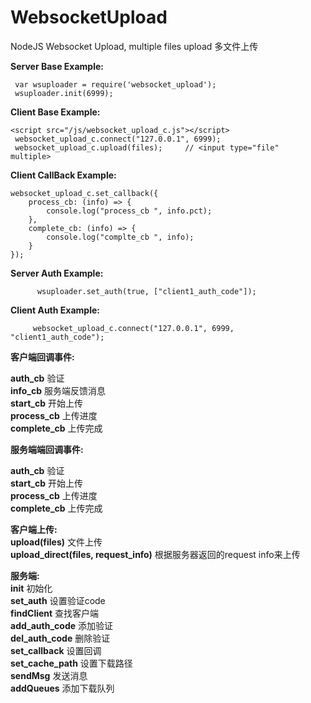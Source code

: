 # WebsocketUpload
NodeJS Websocket Upload,  multiple files upload
多文件上传 


<b>Server Base Example:</b>
 ``` 
  var wsuploader = require('websocket_upload');
  wsuploader.init(6999);
 
 ```
  
  
<b>Client Base Example:</b>

 ```
 <script src="/js/websocket_upload_c.js"></script>
  websocket_upload_c.connect("127.0.0.1", 6999);
  websocket_upload_c.upload(files);     // <input type="file"  multiple>
 ```
  
  
<b>Client CallBack Example:</b>
  ```
  websocket_upload_c.set_callback({ 
      process_cb: (info) => {
          console.log("process_cb ", info.pct);
      },
      complete_cb: (info) => {
          console.log("complte_cb ", info);
      }
  });
  ```
  
  
  <b>Server Auth Example:</b>
  ```
        wsuploader.set_auth(true, ["client1_auth_code"]);
  ```
  
  <b>Client Auth Example:</b>
  ```
       websocket_upload_c.connect("127.0.0.1", 6999, "client1_auth_code");
  ```
  
  <b>客户端回调事件:</b>
   
   <b>auth_cb</b>  验证 <br />
   <b>info_cb</b>  服务端反馈消息 <br />
   <b>start_cb</b>  开始上传 <br />
   <b>process_cb</b>  上传进度 <br />
   <b>complete_cb</b>  上传完成 <br />
   
  <b>服务端端回调事件:</b>
   
   <b>auth_cb</b>  验证 <br />
   <b>start_cb</b>  开始上传 <br />
   <b>process_cb</b>  上传进度 <br />
   <b>complete_cb</b>  上传完成 <br />
   
   
   <b>客户端上传:</b><br />
   <b>upload(files)</b>     文件上传<br />
   <b>upload_direct(files, request_info)</b>    根据服务器返回的request info来上传<br />
   
   <b>服务端:</b><br />
   <b>init</b>     初始化<br />
   <b>set_auth</b>     设置验证code<br />
   <b>findClient</b>   查找客户端<br />
   <b>add_auth_code</b>     添加验证<br />
   <b>del_auth_code</b>     删除验证<br />
   <b>set_callback</b>     设置回调<br />
   <b>set_cache_path</b>     设置下载路径<br />
   <b>sendMsg</b>     发送消息<br />
   <b>addQueues</b>     添加下载队列<br />
   
   
   
   
   

  
  
